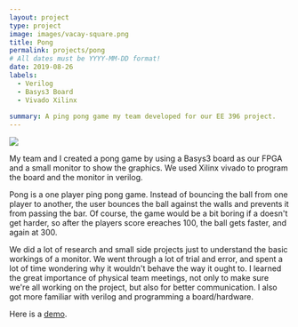 ```yaml
---
layout: project
type: project
image: images/vacay-square.png
title: Pong
permalink: projects/pong
# All dates must be YYYY-MM-DD format!
date: 2019-08-26
labels:
  - Verilog
  - Basys3 Board
  - Vivado Xilinx
  
summary: A ping pong game my team developed for our EE 396 project.
---
```


<img class="ui medium right floated rounded image" src="../images/vacay-home-page.png">

My team and I created a pong game by using a Basys3 board as our FPGA and a small monitor to show the graphics. We used Xilinx vivado to program the board and the monitor in verilog.

Pong is a one player ping pong game. Instead of bouncing the ball from one player to another, the user bounces the ball against the walls and prevents it from passing the bar. Of course, the game would be a bit boring if a doesn't get harder, so after the players score ereaches 100, the ball gets faster, and again at 300.
  
We did a lot of research and small side projects just to understand the basic workings of a monitor. We went through a lot of trial and error, and spent a lot of time wondering why it wouldn't behave the way it ought to. I learned the great importance of physical team meetings, not only to make sure we're all working on the project, but also for better communication. I also got more familiar with verilog and programming a board/hardware. 
 
Here is a [demo](https://www.youtube.com/watch?v=Zawv5S6NJwo&feature=youtu.be). 
